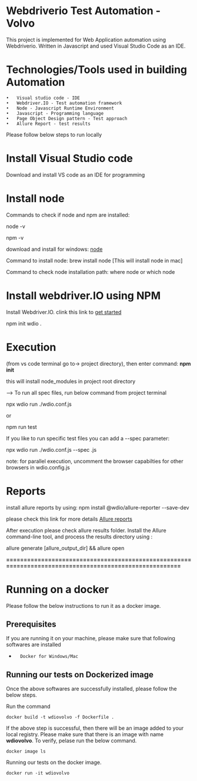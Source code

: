 # Webdriverio Test Automation - Volvo
 
This project is implemented for Web Application automation using Webdriverio. Written in Javascript and used Visual Studio Code as an IDE.

Technologies/Tools used in building Automation
=================================================
	•	Visual studio code - IDE
	•	Webdriver.IO - Test automation framework
	•	Node - Javascript Runtime Environment
	•	Javascript - Programming language
	•	Page Object Design pattern - Test approach
	•	Allure Report - test results


Please follow below steps to run locally

Install Visual Studio code
==========================
Download and install VS code as an IDE for programming 

Install node
============
Commands to check if node and npm are installed:

node -v

npm -v

download and install for windows: [node](https://nodejs.org/en/)

Command to install node: brew install node [This will install node in mac]

Command to check node installation path: where node or which node

Install webdriver.IO using NPM
=========================
Install Webdriver.IO. clink this link to [get started](https://webdriver.io/docs/gettingstarted)

npm init wdio . 

Execution
=========
(from vs code terminal go to-> project directory), then enter command: **npm init** 

this will install node_modules in project root directory

--> To run all spec files, run below command from project terminal

npx wdio run ./wdio.conf.js

or

npm run test

If you like to run specific test files you can add a --spec parameter:

npx wdio run ./wdio.conf.js --spec <sepcfile>.js

note: for parallel execution, uncomment the browser capabilties for other browsers in wdio.config.js 

Reports
=======
install allure reports by using:  npm install @wdio/allure-reporter --save-dev

please check this link for more details [Allure reports](https://webdriver.io/docs/allure-reporter)

After execution please check allure results folder. Install the Allure command-line tool, and process the results directory using :

allure generate [allure_output_dir] && allure open

**=======================================================================================================**

# Running on a docker 
Please follow the below instructions to run it as a docker image. 

## Prerequisites 
If you are running it on your machine, please make sure that following softwares are installed  
-       Docker for Windows/Mac

## Running our tests on Dockerized image
Once the above softwares are successfully installed, please follow the below steps. 

Run the command  
```
docker build -t wdiovolvo -f Dockerfile .
```

If the above step is successful, then there will be an image added to your local registry. Please make sure that there is an image with name **wdiovolvo**. To verify, pelase run the below command.
```
docker image ls
```
Running our tests on the docker image. 
```
docker run -it wdiovolvo

```
